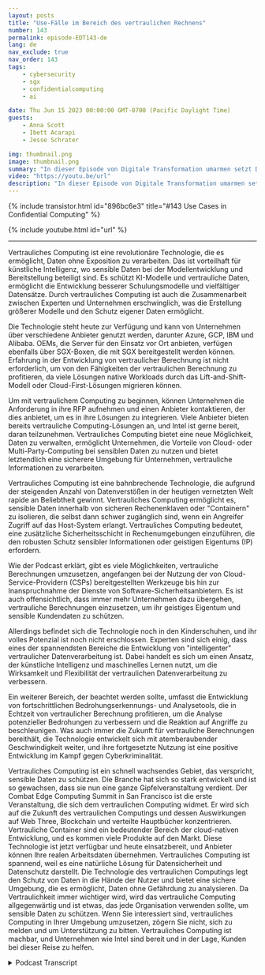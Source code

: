 ```yaml
---
layout: posts
title: "Use-Fälle im Bereich des vertraulichen Rechnens"
number: 143
permalink: episode-EDT143-de
lang: de
nav_exclude: true
nav_order: 143
tags:
    - cybersecurity
    - sgx
    - confidentialcomputing
    - ai

date: Thu Jun 15 2023 00:00:00 GMT-0700 (Pacific Daylight Time)
guests:
    - Anna Scott
    - Ibett Acarapi
    - Jesse Schrater

img: thumbnail.png
image: thumbnail.png
summary: "In dieser Episode von Digitale Transformation umarmen setzt Dr. Anna Scott ihr Gespräch mit Ibett Acarapi und Jesse Schrater über Vertraulichkeitsberechnung und deren Verwendung in KI und Softwareentwicklung fort."
video: "https://youtu.be/url"
description: "In dieser Episode von Digitale Transformation umarmen setzt Dr. Anna Scott ihr Gespräch mit Ibett Acarapi und Jesse Schrater über Vertraulichkeitsberechnung und deren Verwendung in KI und Softwareentwicklung fort."
---
```


<div>
{% include transistor.html id="896bc6e3" title="#143 Use Cases in Confidential Computing" %}

{% include youtube.html id="url" %}
</div>

---

Vertrauliches Computing ist eine revolutionäre Technologie, die es ermöglicht, Daten ohne Exposition zu verarbeiten. Das ist vorteilhaft für künstliche Intelligenz, wo sensible Daten bei der Modellentwicklung und Bereitstellung beteiligt sind. Es schützt KI-Modelle und vertrauliche Daten, ermöglicht die Entwicklung besserer Schulungsmodelle und vielfältiger Datensätze. Durch vertrauliches Computing ist auch die Zusammenarbeit zwischen Experten und Unternehmen erschwinglich, was die Erstellung größerer Modelle und den Schutz eigener Daten ermöglicht.

Die Technologie steht heute zur Verfügung und kann von Unternehmen über verschiedene Anbieter genutzt werden, darunter Azure, GCP, IBM und Alibaba. OEMs, die Server für den Einsatz vor Ort anbieten, verfügen ebenfalls über SGX-Boxen, die mit SGX bereitgestellt werden können. Erfahrung in der Entwicklung von vertraulicher Berechnung ist nicht erforderlich, um von den Fähigkeiten der vertraulichen Berechnung zu profitieren, da viele Lösungen native Workloads durch das Lift-and-Shift-Modell oder Cloud-First-Lösungen migrieren können.

Um mit vertraulichem Computing zu beginnen, können Unternehmen die Anforderung in ihre RFP aufnehmen und einen Anbieter kontaktieren, der dies anbietet, um es in ihre Lösungen zu integrieren. Viele Anbieter bieten bereits vertrauliche Computing-Lösungen an, und Intel ist gerne bereit, daran teilzunehmen. Vertrauliches Computing bietet eine neue Möglichkeit, Daten zu verwalten, ermöglicht Unternehmen, die Vorteile von Cloud- oder Multi-Party-Computing bei sensiblen Daten zu nutzen und bietet letztendlich eine sicherere Umgebung für Unternehmen, vertrauliche Informationen zu verarbeiten.

Vertrauliches Computing ist eine bahnbrechende Technologie, die aufgrund der steigenden Anzahl von Datenverstößen in der heutigen vernetzten Welt rapide an Beliebtheit gewinnt. Vertrauliches Computing ermöglicht es, sensible Daten innerhalb von sicheren Rechenenklaven oder "Containern" zu isolieren, die selbst dann schwer zugänglich sind, wenn ein Angreifer Zugriff auf das Host-System erlangt. Vertrauliches Computing bedeutet, eine zusätzliche Sicherheitsschicht in Rechenumgebungen einzuführen, die den robusten Schutz sensibler Informationen oder geistigen Eigentums (IP) erfordern.

Wie der Podcast erklärt, gibt es viele Möglichkeiten, vertrauliche Berechnungen umzusetzen, angefangen bei der Nutzung der von Cloud-Service-Providern (CSPs) bereitgestellten Werkzeuge bis hin zur Inanspruchnahme der Dienste von Software-Sicherheitsanbietern. Es ist auch offensichtlich, dass immer mehr Unternehmen dazu übergehen, vertrauliche Berechnungen einzusetzen, um ihr geistiges Eigentum und sensible Kundendaten zu schützen.

Allerdings befindet sich die Technologie noch in den Kinderschuhen, und ihr volles Potenzial ist noch nicht erschlossen. Experten sind sich einig, dass eines der spannendsten Bereiche die Entwicklung von "intelligenter" vertraulicher Datenverarbeitung ist. Dabei handelt es sich um einen Ansatz, der künstliche Intelligenz und maschinelles Lernen nutzt, um die Wirksamkeit und Flexibilität der vertraulichen Datenverarbeitung zu verbessern.

Ein weiterer Bereich, der beachtet werden sollte, umfasst die Entwicklung von fortschrittlichen Bedrohungserkennungs- und Analysetools, die in Echtzeit von vertraulicher Berechnung profitieren, um die Analyse potenzieller Bedrohungen zu verbessern und die Reaktion auf Angriffe zu beschleunigen. Was auch immer die Zukunft für vertrauliche Berechnungen bereithält, die Technologie entwickelt sich mit atemberaubender Geschwindigkeit weiter, und ihre fortgesetzte Nutzung ist eine positive Entwicklung im Kampf gegen Cyberkriminalität.

Vertrauliches Computing ist ein schnell wachsendes Gebiet, das verspricht, sensible Daten zu schützen. Die Branche hat sich so stark entwickelt und ist so gewachsen, dass sie nun eine ganze Gipfelveranstaltung verdient. Der Combat Edge Computing Summit in San Francisco ist die erste Veranstaltung, die sich dem vertraulichen Computing widmet. Er wird sich auf die Zukunft des vertraulichen Computings und dessen Auswirkungen auf Web Three, Blockchain und verteilte Hauptbücher konzentrieren. Vertrauliche Container sind ein bedeutender Bereich der cloud-nativen Entwicklung, und es kommen viele Produkte auf den Markt. Diese Technologie ist jetzt verfügbar und heute einsatzbereit, und Anbieter können Ihre realen Arbeitsdaten übernehmen. Vertrauliches Computing ist spannend, weil es eine natürliche Lösung für Datensicherheit und Datenschutz darstellt. Die Technologie des vertraulichen Computings legt den Schutz von Daten in die Hände der Nutzer und bietet eine sichere Umgebung, die es ermöglicht, Daten ohne Gefährdung zu analysieren. Da Vertraulichkeit immer wichtiger wird, wird das vertrauliche Computing allgegenwärtig und ist etwas, das jede Organisation verwenden sollte, um sensible Daten zu schützen. Wenn Sie interessiert sind, vertrauliches Computing in Ihrer Umgebung umzusetzen, zögern Sie nicht, sich zu melden und um Unterstützung zu bitten. Vertrauliches Computing ist machbar, und Unternehmen wie Intel sind bereit und in der Lage, Kunden bei dieser Reise zu helfen.



<details>
<summary> Podcast Transcript </summary>

<p></p>

</details>
